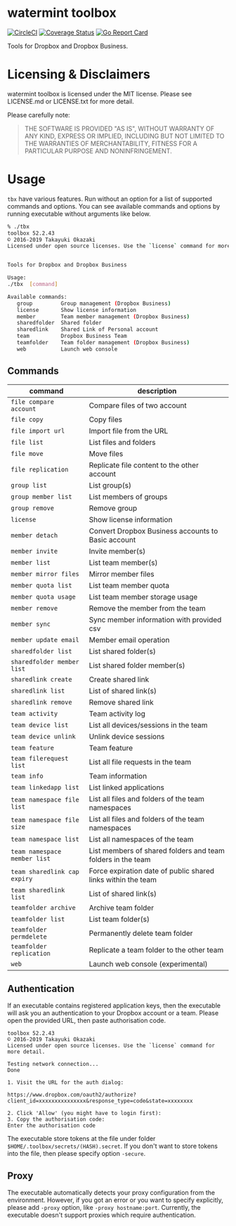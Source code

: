 # watermint toolbox

[![CircleCI](https://circleci.com/gh/watermint/toolbox.svg?style=svg)](https://circleci.com/gh/watermint/toolbox)
[![Coverage Status](https://coveralls.io/repos/github/watermint/toolbox/badge.svg)](https://coveralls.io/github/watermint/toolbox)
[![Go Report Card](https://goreportcard.com/badge/github.com/watermint/toolbox)](https://goreportcard.com/report/github.com/watermint/toolbox)

Tools for Dropbox and Dropbox Business.

# Licensing & Disclaimers

watermint toolbox is licensed under the MIT license. Please see LICENSE.md or LICENSE.txt for more detail.

Please carefully note:

> THE SOFTWARE IS PROVIDED "AS IS", WITHOUT WARRANTY OF ANY KIND, EXPRESS OR
IMPLIED, INCLUDING BUT NOT LIMITED TO THE WARRANTIES OF MERCHANTABILITY,
FITNESS FOR A PARTICULAR PURPOSE AND NONINFRINGEMENT.

# Usage

`tbx` have various features. Run without an option for a list of supported commands and options.
You can see available commands and options by running executable without arguments like below.

```bash
% ./tbx
toolbox 52.2.43
© 2016-2019 Takayuki Okazaki
Licensed under open source licenses. Use the `license` command for more detail.


Tools for Dropbox and Dropbox Business

Usage:
./tbx  [command]

Available commands:
   group         Group management (Dropbox Business)
   license       Show license information
   member        Team member management (Dropbox Business)
   sharedfolder  Shared folder
   sharedlink    Shared Link of Personal account
   team          Dropbox Business Team
   teamfolder    Team folder management (Dropbox Business)
   web           Launch web console
```

## Commands

| command                      | description                                                  |
|------------------------------|--------------------------------------------------------------|
| `file compare account`       | Compare files of two account                                 |
| `file copy`                  | Copy files                                                   |
| `file import url`            | Import file from the URL                                     |
| `file list`                  | List files and folders                                       |
| `file move`                  | Move files                                                   |
| `file replication`           | Replicate file content to the other account                  |
| `group list`                 | List group(s)                                                |
| `group member list`          | List members of groups                                       |
| `group remove`               | Remove group                                                 |
| `license`                    | Show license information                                     |
| `member detach`              | Convert Dropbox Business accounts to Basic account           |
| `member invite`              | Invite member(s)                                             |
| `member list`                | List team member(s)                                          |
| `member mirror files`        | Mirror member files                                          |
| `member quota list`          | List team member quota                                       |
| `member quota usage`         | List team member storage usage                               |
| `member remove`              | Remove the member from the team                              |
| `member sync`                | Sync member information with provided csv                    |
| `member update email`        | Member email operation                                       |
| `sharedfolder list`          | List shared folder(s)                                        |
| `sharedfolder member list`   | List shared folder member(s)                                 |
| `sharedlink create`          | Create shared link                                           |
| `sharedlink list`            | List of shared link(s)                                       |
| `sharedlink remove`          | Remove shared link                                           |
| `team activity`              | Team activity log                                            |
| `team device list`           | List all devices/sessions in the team                        |
| `team device unlink`         | Unlink device sessions                                       |
| `team feature`               | Team feature                                                 |
| `team filerequest list`      | List all file requests in the team                           |
| `team info`                  | Team information                                             |
| `team linkedapp list`        | List linked applications                                     |
| `team namespace file list`   | List all files and folders of the team namespaces            |
| `team namespace file size`   | List all files and folders of the team namespaces            |
| `team namespace list`        | List all namespaces of the team                              |
| `team namespace member list` | List members of shared folders and team folders in the team  |
| `team sharedlink cap expiry` | Force expiration date of public shared links within the team |
| `team sharedlink list`       | List of shared link(s)                                       |
| `teamfolder archive`         | Archive team folder                                          |
| `teamfolder list`            | List team folder(s)                                          |
| `teamfolder permdelete`      | Permanently delete team folder                               |
| `teamfolder replication`     | Replicate a team folder to the other team                    |
| `web`                        | Launch web console (experimental)                            |

## Authentication

If an executable contains registered application keys, then the executable will ask you an authentication to your Dropbox account or a team.
Please open the provided URL, then paste authorisation code.

```
toolbox 52.2.43
© 2016-2019 Takayuki Okazaki
Licensed under open source licenses. Use the `license` command for more detail.

Testing network connection...
Done

1. Visit the URL for the auth dialog:

https://www.dropbox.com/oauth2/authorize?client_id=xxxxxxxxxxxxxxx&response_type=code&state=xxxxxxxx

2. Click 'Allow' (you might have to login first):
3. Copy the authorisation code:
Enter the authorisation code
```

The executable store tokens at the file under folder `$HOME/.toolbox/secrets/(HASH).secret`. If you don't want to store tokens into the file, then please specify option `-secure`.

## Proxy

The executable automatically detects your proxy configuration from the environment. However, if you got an error or you want to specify explicitly, please add `-proxy` option, like `-proxy hostname:port`.
Currently, the executable doesn't support proxies which require authentication.
